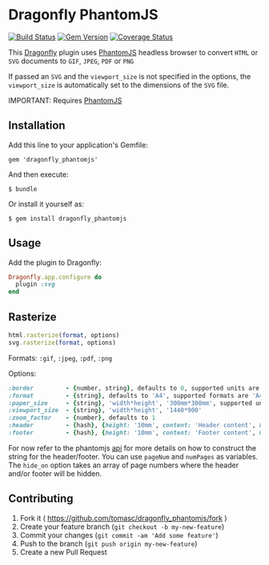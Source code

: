 # Dragonfly PhantomJS

[![Build Status](https://travis-ci.org/tomasc/dragonfly_phantomjs.svg)](https://travis-ci.org/tomasc/dragonfly_phantomjs) [![Gem Version](https://badge.fury.io/rb/dragonfly_phantomjs.svg)](http://badge.fury.io/rb/dragonfly_phantomjs) [![Coverage Status](https://img.shields.io/coveralls/tomasc/dragonfly_phantomjs.svg)](https://coveralls.io/r/tomasc/dragonfly_phantomjs)

This [Dragonfly](https://github.com/markevans/dragonfly) plugin uses [PhantomJS](https://github.com/ariya/phantomjs) headless browser to convert `HTML` or `SVG` documents to `GIF`, `JPEG`, `PDF` or `PNG`

If passed an `SVG` and the `viewport_size` is not specified in the options, the `viewport_size` is automatically set to the dimensions of the `SVG` file.

IMPORTANT: Requires [PhantomJS](http://phantomjs.org)

## Installation

Add this line to your application's Gemfile:

    gem 'dragonfly_phantomjs'

And then execute:

    $ bundle

Or install it yourself as:

    $ gem install dragonfly_phantomjs

## Usage

Add the plugin to Dragonfly:

```ruby
Dragonfly.app.configure do
  plugin :svg
end
```

## Rasterize

```ruby
html.rasterize(format, options)
svg.rasterize(format, options)
```

Formats: `:gif`, `:jpeg`, `:pdf`, `:png`

Options:
```Ruby
:border         - {number, string}, defaults to 0, supported units are 'mm', 'cm', 'in', 'px'
:format         - {string}, defaults to 'A4', supported formats are 'A4', 'A3', 'A5', 'Legal', 'Letter', 'Tabloid'
:paper_size     - {string}, 'width*height', '300mm*300mm', supported units are 'mm', 'cm', 'in', 'px'
:viewport_size  - {string}, 'width*height', '1440*900'
:zoom_factor    - {number}, defaults to 1
:header         - {hash}, {height: '10mm', content: 'Header content', hide_on: [1]}
:footer         - {hash}, {height: '10mm', content: 'Footer content', hide_on: [1]}
```

For now refer to the phantomjs [api](http://phantomjs.org/api/webpage/property/paper-size.html) for more details on how to construct the string for the header/footer. You can use `pageNum` and `numPages` as variables. The `hide_on` option takes an array of page numbers where the header and/or footer will be hidden.

## Contributing

1. Fork it ( https://github.com/tomasc/dragonfly_phantomjs/fork )
2. Create your feature branch (`git checkout -b my-new-feature`)
3. Commit your changes (`git commit -am 'Add some feature'`)
4. Push to the branch (`git push origin my-new-feature`)
5. Create a new Pull Request